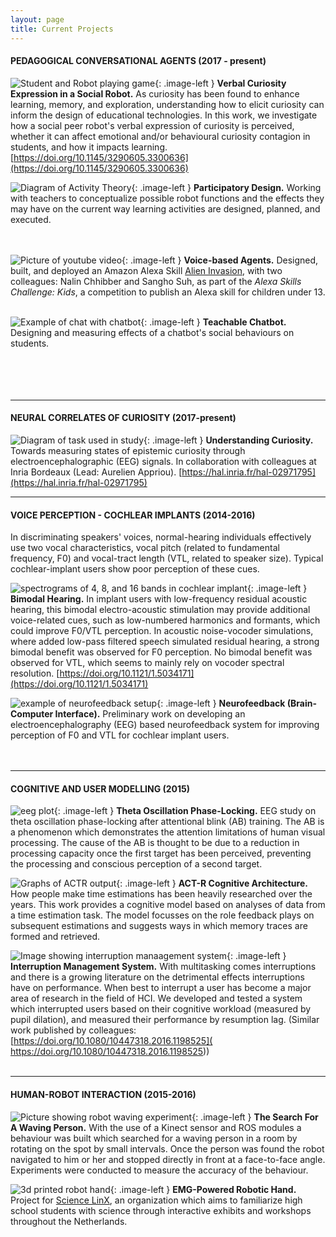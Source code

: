 ```yaml
---
layout: page
title: Current Projects
---
```


<style type="text/css">
.image-left {
  display: block;
  margin-left: auto;
  margin-right: auto;
  float: right;
}
</style>


#### PEDAGOGICAL CONVERSATIONAL AGENTS (2017 - present)


![Student and Robot playing game](/img/TeachableRobotProject.png#thumbnail){: .image-left }
**Verbal Curiosity Expression in a Social Robot.** As curiosity has been found to enhance learning, memory, and exploration, understanding how to elicit curiosity can inform the design of educational technologies. In this work, we investigate how a social peer robot's verbal expression of curiosity is perceived, whether it can affect emotional and/or behavioural curiosity contagion in students, and how it impacts learning. [https://doi.org/10.1145/3290605.3300636](https://doi.org/10.1145/3290605.3300636)<br>


![Diagram of Activity Theory](/img/ActivityTheory.png#thumbnail){: .image-left }
**Participatory Design.** Working with teachers to conceptualize possible robot functions and the effects they may have on the current way learning activities are designed, planned, and executed.<br><br><br>


![Picture of youtube video](/img/AlienInvasion.png#thumbnail){: .image-left }
**Voice-based Agents.** Designed, built, and deployed an Amazon Alexa Skill [Alien Invasion](https://www.youtube.com/watch?v=MK_amN7jztg), with two colleagues: Nalin Chhibber and Sangho Suh, as part of the _Alexa Skills Challenge: Kids_, a competition to publish an Alexa skill for children under 13.<br><br>


![Example of chat with chatbot](/img/curiositynotebook.png#thumbnail4){: .image-left }
**Teachable Chatbot.** Designing and measuring effects of a chatbot's social behaviours on students.
<br>
<br>
<br><br>
<br>

-------------


<!-- 
| <img src="/img/TeachableRobotProject.png" alt="" width="300px">| <img src="/img/ActivityTheory.png" alt="" width="300px"> |
|---|---|
| **Expression of Verbal Curiosity in a Social Robot.** In this project we aim to design a social robot peer with the explicit goal of inducing students' curiosity. [https://doi.org/10.1145/3290605.3300636](https://doi.org/10.1145/3290605.3300636) | **Participatory Design.** Working with teachers to conceptualize possible robot functions and the effects they may have on the current way learning activities are designed, planned, and executed. | 
|:---:|:---:|
| <img src="/img/AlienInvasion.png" alt="" width="300px">| <img src="/img/curiositynotebook.png" alt="" width="200px" height="250px">| 
|---|---|
| **Voice-based Agents.** Designed, built, and deployed an Amazon Alexa Skill [Alien Invasion](https://www.youtube.com/watch?v=MK_amN7jztg), with two colleagues: Nalin Chhibber and Sangho Suh, as part of the _Alexa Skills Challenge: Kids_, a competition to publish an Alexa skill for children under 13. | **Teachable Chatbot.** Designing and measuring effects of a chatbot's social behaviours on students.|

 -->
<!-- <p align="center"><b>Curious Robot Peers</b></p>
<p align="center">
    <img src="/img/TeachableRobotProject.png" alt="" width="300px">
</p>


Curiosity is a well-studied psychological phenomenon and a powerful motivating factor designers can leverage to increase user engagement, particularly in applications requiring long-term interaction (e.g., tutoring systems and health tracking tools). In the Curious Robot project, we aim to design a teachable social robot with the explicit goal of inducing students' curiosity about the material being taught, and use the teachable robot as an experimentation platform to study technology-mediated peer learning.
<br>

<p align="center"><b>Co-designing Educational Robots with Teachers</b></p>
<p align="center">
    <img src="/img/ActivityTheory.png" alt="" width="300px">
</p>

We worked with teachers to conceptualize possible robot roles and the effects they may have on the current way learning activities are designed, planned, and executed. 
<br> -->
<!-- 
**VOICE ASSISTANTS** (2017-present)

| <img src="/img/AlienInvasion.png" alt="" width="300px">|
|:---:|
| **Amazon Alexa.** Designed, built, and deployed an Amazon Alexa Skill [Alien Invasion](https://www.youtube.com/watch?v=MK_amN7jztg), with two colleagues: Nalin Chhibber and Sangho Suh, as part of the _Alexa Skills Challenge: Kids_, a competition to publish an Alexa skill for children under 13. |
 -->

#### NEURAL CORRELATES OF CURIOSITY (2017-present)

![Diagram of task used in study](/img/NeuralCuriosity.png#thumbnail){: .image-left }
**Understanding Curiosity.** Towards measuring states of epistemic curiosity through electroencephalographic (EEG) signals. In collaboration with colleagues at Inria Bordeaux (Lead: Aurelien Appriou). [https://hal.inria.fr/hal-02971795](https://hal.inria.fr/hal-02971795)

<!-- 
| <img align="center" src="/img/NeuralCuriosity.png" alt="" width="300px"> |
|---|
|**Understanding Curiosity.** Towards measuring states of epistemic curiosity through electroencephalographic (EEG) signals. In collaboration with colleagues at Inria Bordeaux. [https://hal.archives-ouvertes.fr/hal-02434249/](https://hal.archives-ouvertes.fr/hal-02434249/)|
 -->

<!-- <p align="center"><b>Neural Correlates of Curiosity</b></p>
<p align="center">
    <img src="/img/NeuralCuriosity.png" alt="" width="300px">
</p>

In collaboration with [Inria Bordeaux](https://www.inria.fr/en/centre/bordeaux), we are running an EEG study to explore the neural correlates of curiosity---with possible impacts on personalization of human-robot interaction.
 -->


-------------

#### VOICE PERCEPTION - COCHLEAR IMPLANTS (2014-2016)

In discriminating speakers' voices, normal-hearing individuals effectively use two vocal characteristics, vocal pitch (related to fundamental frequency, F0) and vocal-tract length (VTL, related to speaker size). Typical cochlear-implant users show poor perception of these cues.

![spectrograms of 4, 8, and 16 bands in cochlear implant](/img/PsychoacousticExperiment.png#thumbnail2){: .image-left }
**Bimodal Hearing.**  In implant users with low-frequency residual acoustic hearing, this bimodal electro-acoustic stimulation may provide additional voice-related cues, such as low-numbered harmonics and formants, which could improve F0/VTL perception. In acoustic noise-vocoder simulations, where added low-pass filtered speech simulated residual hearing, a strong bimodal benefit was observed for F0 perception. No bimodal benefit was observed for VTL, which seems to mainly rely on vocoder spectral resolution. [https://doi.org/10.1121/1.5034171](https://doi.org/10.1121/1.5034171)<br>

![example of neurofeedback setup](/img/Neurofeedback2.png#thumbnail2){: .image-left }
**Neurofeedback (Brain-Computer Interface).**  Preliminary work on developing an electroencephalography (EEG) based neurofeedback system for improving  perception of F0 and VTL for cochlear implant users.<br>
<br>
<br>

-------------

#### COGNITIVE AND USER MODELLING (2015)

![eeg plot](/img/PhaseLocking3.png#thumbnail2){: .image-left }
 **Theta Oscillation Phase-Locking.** EEG study on theta oscillation phase-locking after attentional blink (AB) training. The AB is a phenomenon which demonstrates the attention limitations of human visual processing. The cause of the AB is thought to be due to a reduction in processing capacity once the first target has been perceived, preventing the processing and conscious perception of a second target.<br>

![Graphs of ACTR output](/img/actr.png#thumbnail3){: .image-left }
**ACT-R Cognitive Architecture.** How people make time estimations has been heavily researched over the years. This work provides a cognitive model based on analyses of data from a time estimation task. The model focusses on the role feedback plays on subsequent estimations and suggests ways in which memory traces are formed and retrieved.<br>

![Image showing interruption manaagement system](/img/interruptionmanagement.png#thumbnail2){: .image-left }
**Interruption Management System.** With multitasking comes interruptions and there is a growing literature on the detrimental effects interruptions have on performance. When best to interrupt a user has become a major area of research in the field of HCI. We developed and tested a system which interrupted users based on their cognitive workload (measured by pupil dilation), and measured their performance by resumption lag. (Similar work published by colleagues: [https://doi.org/10.1080/10447318.2016.1198525](  https://doi.org/10.1080/10447318.2016.1198525))<br>
<br>

-------------

#### HUMAN-ROBOT INTERACTION (2015-2016)

![Picture showing robot waving experiment](/img/robotwaving.png#thumbnail){: .image-left }
 **The Search For A Waving Person.** With the use of a Kinect sensor and ROS modules a behaviour was built which searched for a waving person in a room by rotating on the spot by small intervals. Once the person was found the robot navigated to him or her and stopped directly in front at a face-to-face angle. Experiments were conducted to measure the accuracy of the behaviour.<br>

![3d printed robot hand](/img/Hand.png#thumbnail){: .image-left }
**EMG-Powered Robotic Hand.** Project for [Science LinX](https://www.rug.nl/sciencelinx/), an organization which aims to familiarize high school students with science through interactive exhibits and workshops throughout the Netherlands.
<br>
<br>


